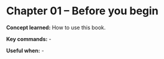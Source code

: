 # Chapter 01 – Before you begin

**Concept learned:** How to use this book.

**Key commands:** -

**Useful when:** -
